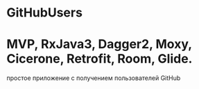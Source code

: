 # GitHubUsers

# MVP, RxJava3, Dagger2, Moxy, Cicerone, Retrofit, Room, Glide.
простое приложение с получением пользователей GitHub
